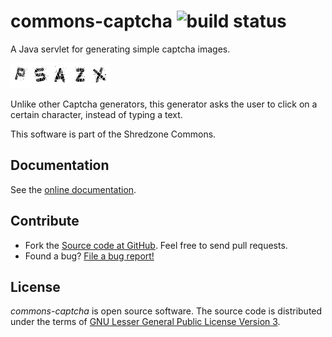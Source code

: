 # commons-captcha ![build status](https://shredzone.org/badge/commons-captcha.svg)

A Java servlet for generating simple captcha images.

![Example Captcha](./src/site/resources/img/captcha.png)

Unlike other Captcha generators, this generator asks the user to click on a certain character, instead of typing a text.

This software is part of the Shredzone Commons.

## Documentation

See the [online documentation](https://shredzone.org/maven/commons-captcha/).

## Contribute

* Fork the [Source code at GitHub](https://github.com/shred/commons-captcha). Feel free to send pull requests.
* Found a bug? [File a bug report!](https://github.com/shred/commons-captcha/issues)

## License

_commons-captcha_ is open source software. The source code is distributed under the terms of [GNU Lesser General Public License Version 3](http://www.gnu.org/licenses/lgpl-3.0.html).
